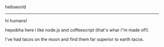  helloworld
*************

hi humans!

hepsibha here i like node.js and coffeescript (that's whar i"m made of!).

I've had tacos on the moon and find them far superior to earth tacos.
